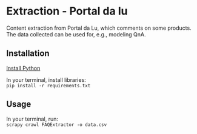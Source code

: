# Extraction - Portal da lu
Content extraction from Portal da Lu, which comments on some products. The data collected can be used for, e.g., modeling QnA.

## Installation
[Install Python](https://www.python.org/downloads/)

In your terminal, install libraries:<br>
`pip install -r requirements.txt`

## Usage
In your terminal, run:<br>
`scrapy crawl FAQExtractor -o data.csv`
